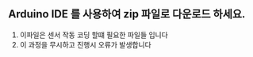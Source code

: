 ## Arduino IDE 를 사용하여 zip 파일로 다운로드 하세요.
1. 이파일은 센서 작동 코딩 할떄 필요한 파일들 입니다
2. 이 과정을 무시하고 진행시 오류가 발생합니다
